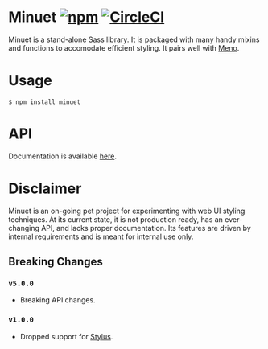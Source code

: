 # Minuet [![npm](https://img.shields.io/npm/v/minuet.svg)](https://www.npmjs.com/package/minuet) [![CircleCI](https://img.shields.io/circleci/build/github/andrewscwei/minuet.svg)](https://circleci.com/gh/andrewscwei/minuet)

Minuet is a stand-alone Sass library. It is packaged with many handy mixins and functions to accomodate efficient styling. It pairs well with [Meno](https://github.com/andrewscwei/meno).

# Usage

```
$ npm install minuet
```

# API

Documentation is available [here](http://andrewscwei.github.io/minuet).

# Disclaimer

Minuet is an on-going pet project for experimenting with web UI styling techniques. At its current state, it is not production ready, has an ever-changing API, and lacks proper documentation. Its features are driven by internal requirements and is meant for internal use only.

## Breaking Changes

### `v5.0.0`

- Breaking API changes.

### `v1.0.0`

- Dropped support for [Stylus](http://stylus-lang.com/).

